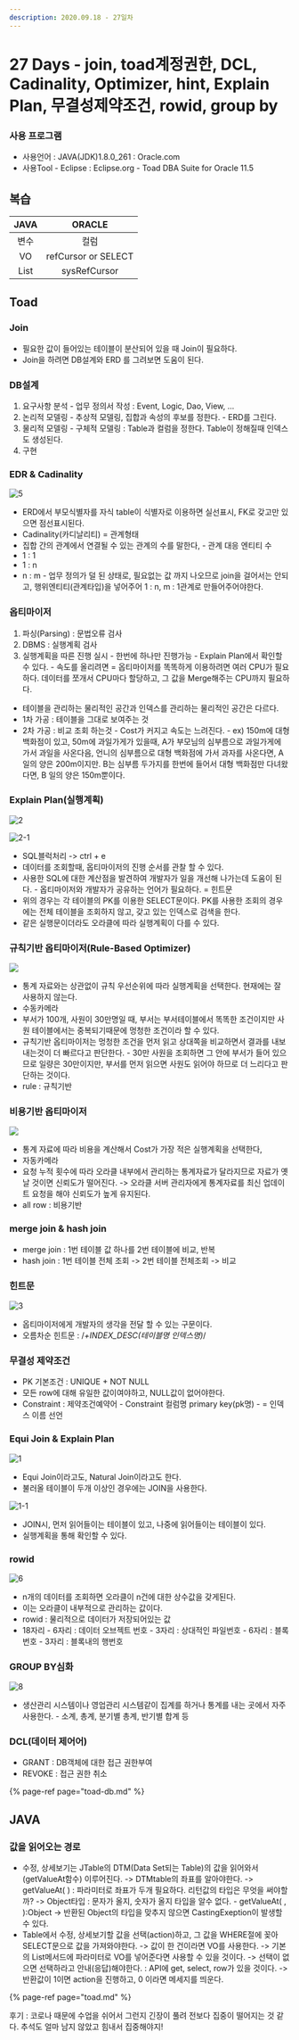 ```yaml
---
description: 2020.09.18 - 27일차
---
```


# 27 Days - join, toad계정권한, DCL, Cadinality, Optimizer, hint, Explain Plan, 무결성제약조건, rowid, group by

### 사용 프로그램

* 사용언어 : JAVA\(JDK\)1.8.0\_261 : Oracle.com
* 사용Tool  - Eclipse : Eclipse.org - Toad DBA Suite for Oracle 11.5

## 복습

| JAVA | ORACLE |
| :---: | :---: |
| 변수 | 컬럼 |
| VO | refCursor or SELECT |
| List | sysRefCursor |

## Toad 

### Join

* 필요한 값이 들어있는 테이블이 분산되어 있을 때 Join이 필요하다.
* Join을 하려면 DB설계와 ERD 를 그려보면 도움이 된다.

### DB설계

1. 요구사항 분석 - 업무 정의서 작성 : Event, Logic, Dao, View, ...
2. 논리적 모델링 - 추상적 모델링, 집합과 속성의 후보를 정한다. - ERD를 그린다.
3. 물리적 모델링 - 구체적 모델링 : Table과 컬럼을 정한다. Table이 정해질때 인덱스도 생성된다.
4. 구현

### EDR & Cadinality

![5](../../../.gitbook/assets/5%20%289%29.png)

* ERD에서 부모식별자를 자식 table이 식별자로 이용하면 실선표시, FK로 갖고만 있으면 점선표시된다.
* Cadinality\(카디날리티\) = 관계형태
* 집합 간의 관계에서 연결될 수 있는 관계의 수를 말한다, - 관계 대응 엔티티 수
* 1 : 1
* 1 : n
* n : m - 업무 정의가 덜 된 상태로, 필요없는 값 까지 나오므로 join을 걸어서는 안되고, 행위엔티티\(관계타입\)을 넣어주어 1 : n, m : 1관계로 만들어주어야한다.

### 옵티마이저

1. 파싱\(Parsing\) : 문법오류 검사
2. DBMS : 실행계획 검사
3. 실행계획을 따른 진행 실시 - 한번에 하나만 진행가능 - Explain Plan에서 확인할 수 있다. - 속도를 올리려면 = 옵티마이저를 똑똑하게 이용하려면 여러 CPU가 필요하다. 데이터를 쪼개서 CPU마다 할당하고, 그 값을 Merge해주는 CPU까지 필요하다.

* 테이블을 관리하는 물리적인 공간과 인덱스를 관리하는 물리적인 공간은 다르다.
* 1차 가공 : 테이블을 그대로 보여주는 것
* 2차 가공 : 비교 조회 하는것 - Cost가 커지고 속도는 느려진다. - ex\) 150m에 대형 백화점이 있고, 50m에 과일가게가 있을때, A가 부모님의 심부름으로 과일가게에 가서 과일을 사온다음, 언니의 심부름으로 대형 백화점에 가서 과자를 사온다면, A일의 양은 200m이지만. B는 심부름 두가지를 한번에 들어서 대형 백화점만 다녀왔다면, B 일의 양은 150m뿐이다.

### Explain Plan\(실행계획\)

![2](../../../.gitbook/assets/2%20%289%29.png)

![2-1](../../../.gitbook/assets/2-1%20%282%29.png)

* SQL블럭처리 -&gt; ctrl + e 
* 데이터를 조회할때, 옵티마이저의 진행 순서를 관찰 할 수 있다.
* 사용한 SQL에 대한 계산점을 발견하여 개발자가 일을 개선해 나가는데 도움이 된다. - 옵티마이저와 개발자가 공유하는 언어가 필요하다. = 힌트문
* 위의 경우는 각 테이블의 PK를 이용한 SELECT문이다. PK를 사용한 조회의 경우에는 전체 테이블을 조회하지 않고, 갖고 있는 인덱스로 검색을 한다.
* 같은 실행문이더라도 오라클에 따라 실행계획이 다를 수 있다.

### 규칙기반 옵티마이저\(Rule-Based Optimizer\)

![](../../../.gitbook/assets/7-1.png)

* 통계 자료와는 상관없이 규칙 우선순위에 따라 실행계획을 선택한다. 현재에는 잘 사용하지 않는다.
* 수동카메라
* 부서가 100개, 사원이 30만명일 때, 부서는 부서테이블에서 똑똑한 조건이지만 사원 테이블에서는 중복되기때문에 멍청한 조건이라 할 수 있다.
* 규칙기반 옵티마이저는 멍청한 조건을 먼저 읽고 상대쪽을 비교하면서 결과를 내보내는것이 더 빠르다고 판단한다. - 30만 사원을 조회하면 그 안에 부서가 들어 있으므로 일량은 30만이지만, 부서를 먼저 읽으면 사원도 읽어야 하므로 더 느리다고 판단하는 것이다.
* rule : 규칙기반

### 비용기반 옵티마이저

![](../../../.gitbook/assets/7%20%283%29.png)

* 통계 자료에 따라 비용을 계산해서 Cost가 가장 적은 실행계획을 선택한다,
* 자동카메라
* 요청 누적 횟수에 따라 오라클 내부에서 관리하는 통계자료가 달라지므로 자료가 옛날 것이면 신뢰도가 떨어진다. -&gt; 오라클 서버 관리자에게 통계자료를 최신 업데이트 요청을 해야 신뢰도가 높게 유지된다.
* all row : 비용기반

### merge join & hash join

* merge join : 1번 테이블 값 하나를 2번 테이블에 비교, 반복
* hash join : 1번 테이블 전체 조회 -&gt; 2번 테이블 전체조회 -&gt; 비교

### 힌트문

![3](../../../.gitbook/assets/3%20%2810%29.png)

* 옵티마이저에게 개발자의 생각을 전달 할 수 있는 구문이다.
* 오름차순 힌트문 : /_+INDEX\_DESC\(테이블명 인덱스명\)_/ 

### 무결성 제약조건

* PK 기본조건 : UNIQUE + NOT NULL
* 모든 row에 대해 유일한 값이여야하고, NULL값이 없어야한다.
* Constraint : 제약조건예약어 - Constraint 컬럼명 primary key\(pk명\)  - = 인덱스 이름 선언

### Equi Join & Explain Plan

![1](../../../.gitbook/assets/1%20%2810%29.png)

* Equi Join이라고도, Natural Join이라고도 한다.
* 불러올 테이블이 두개 이상인 경우에는 JOIN을 사용한다.

![1-1](../../../.gitbook/assets/1-1%20%282%29.png)

* JOIN시, 먼저 읽어들이는 테이블이 있고, 나중에 읽어들이는 테이블이 있다.
* 실행계획을 통해 확인할 수 있다.

### rowid

![6](../../../.gitbook/assets/6%20%286%29.png)

* n개의 데이터를 조회하면 오라클이 n건에 대한 상수값을 갖게된다.
* 이는 오라클이 내부적으로 관리하는 값이다.
* rowid : 물리적으로 데이터가 저장되어있는 값
* 18자리 - 6자리 : 데이터 오브젝트 번호 - 3자리 : 상대적인 파일번호 - 6자리 : 블록번호 - 3자리 : 블록내의 행번호

### GROUP BY심화

![8](../../../.gitbook/assets/8%20%282%29.png)

* 생산관리 시스템이나 영업관리 시스템같이 집계를 하거나 통계를 내는 곳에서 자주 사용한다. - 소계, 총계, 분기별 총계, 반기별 합계 등

### DCL\(데이터 제어어\)

* GRANT : DB객체에 대한 접근 권한부여
* REVOKE  : 접근 권한 취소

{% page-ref page="toad-db.md" %}

## JAVA

### 값을 읽어오는 경로

* 수정, 상세보기는 JTable의 DTM\(Data Set되는 Table\)의 값을 읽어와서\(getValueAt함수\) 이루어진다. -&gt; DTMtable의 좌표를 알아야한다. -&gt; getValueAt\( \) : 파라미터로 좌표가 두개 필요하다. 리턴값의 타입은 무엇을 써야할까? -&gt; Object타입 : 문자가 올지, 숫자가 올지 타입을 알수 없다.     - getValueAt\( , \):Object -&gt; 반환된 Object의 타입을 맞추지 않으면 CastingExeption이 발생할 수 있다.
* Table에서 수정, 상세보기할 값을 선택\(action\)하고, 그 값을 WHERE절에 꽂아 SELECT문으로 값을 가져와야한다. -&gt; 값이 한 건이라면 VO를 사용한다. -&gt; 기본의 List메서드에 파라미터로 VO를 넣어준다면 사용할 수 있을 것이다. -&gt; 선택이 없으면 선택하라고 안내\(응답\)해야한다. : API에 get, select, row가 있을 것이다. -&gt; 반환값이 1이면 action을 진행하고, 0 이라면 메세지를 띄운다.

{% page-ref page="toad.md" %}

후기 : 코로나 때문에 수업을 쉬어서 그런지 긴장이 풀려 전보다 집중이 떨어지는 것 같다. 추석도 얼마 남지 않았고 힘내서 집중해야지!

